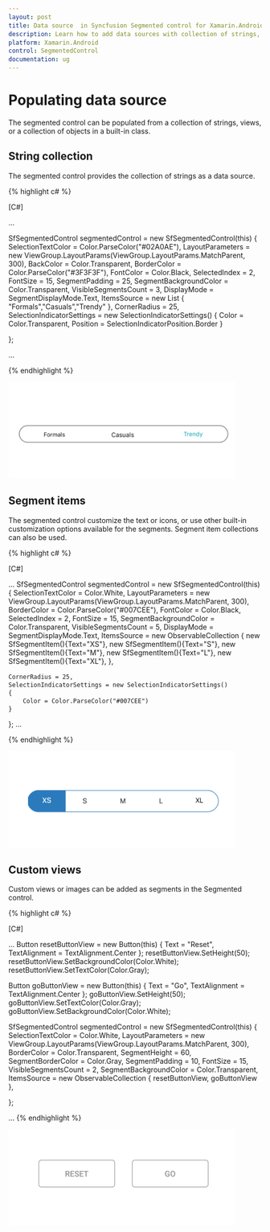 ```yaml
---
layout: post
title: Data source  in Syncfusion Segmented control for Xamarin.Android
description: Learn how to add data sources with collection of strings, segment items, and custom views for Segmented control in Xamarin.Android
platform: Xamarin.Android
control: SegmentedControl
documentation: ug
---
```


# Populating data source

The segmented control can be populated from a collection of strings, views, or a collection of objects in a built-in class.

## String collection

The segmented control provides the collection of strings as a data source.

{% highlight c# %}

[C#]

...


SfSegmentedControl segmentedControl = new SfSegmentedControl(this)
{
    SelectionTextColor = Color.ParseColor("#02A0AE"),
    LayoutParameters = new ViewGroup.LayoutParams(ViewGroup.LayoutParams.MatchParent, 300),
    BackColor = Color.Transparent,
    BorderColor = Color.ParseColor("#3F3F3F"),
    FontColor = Color.Black,
    SelectedIndex = 2,
    FontSize = 15,
    SegmentPadding = 25,
    SegmentBackgroundColor = Color.Transparent,
    VisibleSegmentsCount = 3,
    DisplayMode = SegmentDisplayMode.Text,
    ItemsSource = new List<String>
    {
        "Formals","Casuals","Trendy"
    },
    CornerRadius = 25,
    SelectionIndicatorSettings = new SelectionIndicatorSettings()
    {
        Color = Color.Transparent,
        Position = SelectionIndicatorPosition.Border
    }

};

...

{% endhighlight %}

![Xamarin.Android SfSegmentedControl populating items with string items](images/Data-source/Xamarin_Android_string.png)

## Segment items

The segmented control customize the text or icons, or use other built-in customization options available for the segments. Segment item collections can also be used.

{% highlight c# %}

[C#]

...
SfSegmentedControl segmentedControl = new SfSegmentedControl(this)
{
    SelectionTextColor = Color.White,
    LayoutParameters = new ViewGroup.LayoutParams(ViewGroup.LayoutParams.MatchParent, 300),
    BorderColor = Color.ParseColor("#007CEE"),
    FontColor = Color.Black,
    SelectedIndex = 2,
    FontSize = 15,
    SegmentBackgroundColor = Color.Transparent,
    VisibleSegmentsCount = 5,
    DisplayMode = SegmentDisplayMode.Text,
    ItemsSource = new ObservableCollection<SfSegmentItem>
    {
        new SfSegmentItem(){Text="XS"},
        new SfSegmentItem(){Text="S"},
        new SfSegmentItem(){Text="M"},
        new SfSegmentItem(){Text="L"},
        new SfSegmentItem(){Text="XL"},
    },

    CornerRadius = 25,
    SelectionIndicatorSettings = new SelectionIndicatorSettings()
    {
        Color = Color.ParseColor("#007CEE")
    }

};
...

{% endhighlight %}

![Xamarin.Android SfSegmentedControl populating items with segment items](images/Data-source/Xamarin_Android_SegmentItemCollection.png) 
   
## Custom views

Custom views or images can be added as segments in the Segmented control.

{% highlight c# %}

[C#]

...
Button resetButtonView = new Button(this) { Text = "Reset", TextAlignment = TextAlignment.Center };
resetButtonView.SetHeight(50);
resetButtonView.SetBackgroundColor(Color.White);
resetButtonView.SetTextColor(Color.Gray);

Button goButtonView = new Button(this) { Text = "Go", TextAlignment = TextAlignment.Center };
goButtonView.SetHeight(50);
goButtonView.SetTextColor(Color.Gray);
goButtonView.SetBackgroundColor(Color.White);

SfSegmentedControl segmentedControl = new SfSegmentedControl(this)
{
    SelectionTextColor = Color.White,
    LayoutParameters = new ViewGroup.LayoutParams(ViewGroup.LayoutParams.MatchParent, 300),
    BorderColor = Color.Transparent,
    SegmentHeight = 60,
    SegmentBorderColor = Color.Gray,
    SegmentPadding = 10,
    FontSize = 15,
    VisibleSegmentsCount = 2,
    SegmentBackgroundColor = Color.Transparent,
    ItemsSource = new ObservableCollection<View>
    {
        resetButtonView,
        goButtonView
    },

};

...
{% endhighlight %}

![Xamarin.Android SfSegmentedControl populating items with custom views](images/Data-source/Xamarin_Android_Itemcolor.png)


